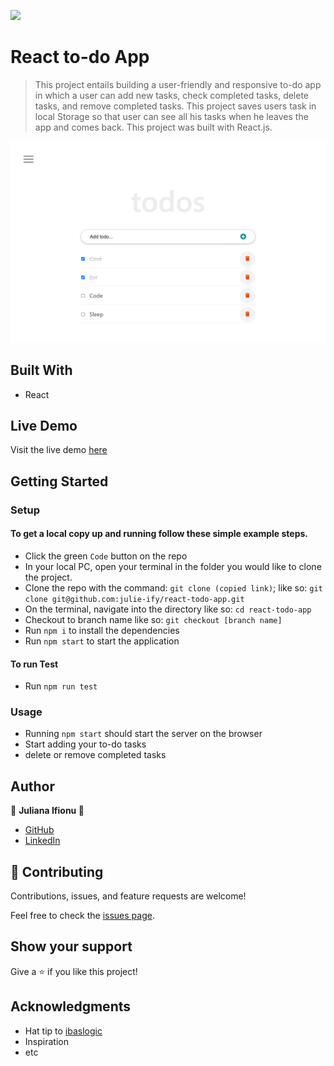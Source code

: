 ![](https://img.shields.io/badge/Microverse-blueviolet)

# React to-do App

> This project entails building a user-friendly and responsive to-do app in which a user can add new tasks, check completed tasks, delete tasks, and remove completed tasks. This project saves users task in local Storage so that user can see all his tasks when he leaves the app and comes back. This project was built with React.js.

![screenshot](./public/react-todo-img.png)

## Built With
- React

## Live Demo
Visit the live demo [here](https://julie-ify.github.io/react-todo-app)

## Getting Started

### Setup

#### To get a local copy up and running follow these simple example steps.

- Click the green `Code` button on the repo
- In your local PC, open your terminal in the folder you would like to clone the project.
- Clone the repo with the command: `git clone (copied link)`; like so: `git clone git@github.com:julie-ify/react-todo-app.git`
- On the terminal, navigate into the directory like so: `cd react-todo-app`
- Checkout to branch name like so: `git checkout [branch name]`
- Run `npm i` to install the dependencies
- Run `npm start` to start the application

#### To run Test

- Run `npm run test`

### Usage

- Running `npm start` should start the server on the browser
- Start adding your to-do tasks
- delete or remove completed tasks

## Author

👤 **Juliana Ifionu 💖**

- [GitHub](https://github.com/julie-ify)
- [LinkedIn](https://www.linkedin.com/in/e-ifionu/)

## 🤝 Contributing

Contributions, issues, and feature requests are welcome!

Feel free to check the [issues page](https://github.com/julie-ify/react-todo-app/issues).

## Show your support

Give a ⭐️ if you like this project!

## Acknowledgments

- Hat tip to [ibaslogic](https://ibaslogic.com/react-tutorial-for-beginners/)
- Inspiration
- etc